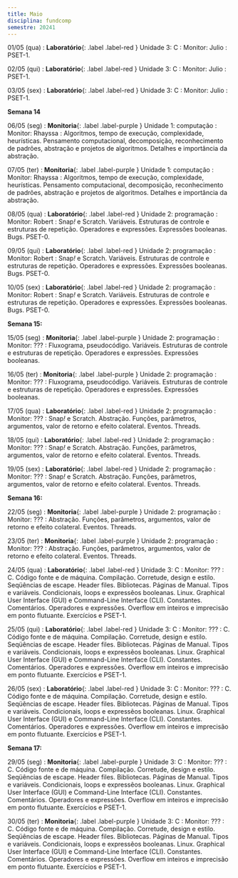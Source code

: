```yaml
---
title: Maio
disciplina: fundcomp
semestre: 20241
---
```


01/05 (qua)
: **Laboratório**{: .label .label-red } Unidade 3: C
  : Monitor: Julio
: PSET-1.

02/05 (qui)
: **Laboratório**{: .label .label-red } Unidade 3: C
  : Monitor: Julio
: PSET-1.

03/05 (sex)
: **Laboratório**{: .label .label-red } Unidade 3: C
  : Monitor: Julio
: PSET-1.

**Semana 14**

06/05 (seg)
: **Monitoria**{: .label .label-purple } Unidade 1: computação
  : Monitor: Rhayssa
: Algoritmos, tempo de execução, complexidade, heurísticas. Pensamento computacional, decomposição, reconhecimento de padrões, abstração e projetos de algoritmos. Detalhes e importância da abstração.

07/05 (ter)
: **Monitoria**{: .label .label-purple } Unidade 1: computação
  : Monitor: Rhayssa
: Algoritmos, tempo de execução, complexidade, heurísticas. Pensamento computacional, decomposição, reconhecimento de padrões, abstração e projetos de algoritmos. Detalhes e importância da abstração.

08/05 (qua)
: **Laboratório**{: .label .label-red } Unidade 2: programação
  : Monitor: Robert
: Snap<i>!</i> e Scratch. Variáveis. Estruturas de controle e estruturas de repetição. Operadores e expressões. Expressões booleanas. Bugs. PSET-0.

09/05 (qui)
: **Laboratório**{: .label .label-red } Unidade 2: programação
  : Monitor: Robert
: Snap<i>!</i> e Scratch. Variáveis. Estruturas de controle e estruturas de repetição. Operadores e expressões. Expressões booleanas. Bugs. PSET-0.

10/05 (sex)
: **Laboratório**{: .label .label-red } Unidade 2: programação
  : Monitor: Robert
: Snap<i>!</i> e Scratch. Variáveis. Estruturas de controle e estruturas de repetição. Operadores e expressões. Expressões booleanas. Bugs. PSET-0.

**Semana 15:**

15/05 (seg)
: **Monitoria**{: .label .label-purple } Unidade 2: programação
  : Monitor: ???
: Fluxograma, pseudocódigo. Variáveis. Estruturas de controle e estruturas de repetição. Operadores e expressões. Expressões booleanas.

16/05 (ter)
: **Monitoria**{: .label .label-purple } Unidade 2: programação
  : Monitor: ???
: Fluxograma, pseudocódigo. Variáveis. Estruturas de controle e estruturas de repetição. Operadores e expressões. Expressões booleanas.

17/05 (qua)
: **Laboratório**{: .label .label-red } Unidade 2: programação
  : Monitor: ???
: Snap<i>!</i> e Scratch. Abstração. Funções, parâmetros, argumentos, valor de retorno e efeito colateral. Eventos. Threads.

18/05 (qui)
: **Laboratório**{: .label .label-red } Unidade 2: programação
  : Monitor: ???
: Snap<i>!</i> e Scratch. Abstração. Funções, parâmetros, argumentos, valor de retorno e efeito colateral. Eventos. Threads.

19/05 (sex)
: **Laboratório**{: .label .label-red } Unidade 2: programação
  : Monitor: ???
: Snap<i>!</i> e Scratch. Abstração. Funções, parâmetros, argumentos, valor de retorno e efeito colateral. Eventos. Threads.

**Semana 16:**

22/05 (seg)
: **Monitoria**{: .label .label-purple } Unidade 2: programação
  : Monitor: ???
: Abstração. Funções, parâmetros, argumentos, valor de retorno e efeito colateral. Eventos. Threads.

23/05 (ter)
: **Monitoria**{: .label .label-purple } Unidade 2: programação
  : Monitor: ???
: Abstração. Funções, parâmetros, argumentos, valor de retorno e efeito colateral. Eventos. Threads.

24/05 (qua)
: **Laboratório**{: .label .label-red } Unidade 3: C
  : Monitor: ???
: C. Código fonte e de máquina. Compilação. Corretude, design e estilo. Seqüências de escape. Header files. Bibliotecas. Páginas de Manual. Tipos e variáveis. Condicionais, loops e expressẽos booleanas. Linux. Graphical User Interface (GUI) e Command-Line Interface (CLI). Constantes. Comentários. Operadores e expressões. Overflow em inteiros e imprecisão em ponto flutuante. Exercícios e PSET-1.

25/05 (qui)
: **Laboratório**{: .label .label-red } Unidade 3: C
  : Monitor: ???
: C. Código fonte e de máquina. Compilação. Corretude, design e estilo. Seqüências de escape. Header files. Bibliotecas. Páginas de Manual. Tipos e variáveis. Condicionais, loops e expressẽos booleanas. Linux. Graphical User Interface (GUI) e Command-Line Interface (CLI). Constantes. Comentários. Operadores e expressões. Overflow em inteiros e imprecisão em ponto flutuante. Exercícios e PSET-1.

26/05 (sex)
: **Laboratório**{: .label .label-red } Unidade 3: C
  : Monitor: ???
: C. Código fonte e de máquina. Compilação. Corretude, design e estilo. Seqüências de escape. Header files. Bibliotecas. Páginas de Manual. Tipos e variáveis. Condicionais, loops e expressẽos booleanas. Linux. Graphical User Interface (GUI) e Command-Line Interface (CLI). Constantes. Comentários. Operadores e expressões. Overflow em inteiros e imprecisão em ponto flutuante. Exercícios e PSET-1.

**Semana 17:**

29/05 (seg)
: **Monitoria**{: .label .label-purple } Unidade 3: C
  : Monitor: ???
: C. Código fonte e de máquina. Compilação. Corretude, design e estilo. Seqüências de escape. Header files. Bibliotecas. Páginas de Manual. Tipos e variáveis. Condicionais, loops e expressẽos booleanas. Linux. Graphical User Interface (GUI) e Command-Line Interface (CLI). Constantes. Comentários. Operadores e expressões. Overflow em inteiros e imprecisão em ponto flutuante. Exercícios e PSET-1.

30/05 (ter)
: **Monitoria**{: .label .label-purple } Unidade 3: C
  : Monitor: ???
: C. Código fonte e de máquina. Compilação. Corretude, design e estilo. Seqüências de escape. Header files. Bibliotecas. Páginas de Manual. Tipos e variáveis. Condicionais, loops e expressẽos booleanas. Linux. Graphical User Interface (GUI) e Command-Line Interface (CLI). Constantes. Comentários. Operadores e expressões. Overflow em inteiros e imprecisão em ponto flutuante. Exercícios e PSET-1.